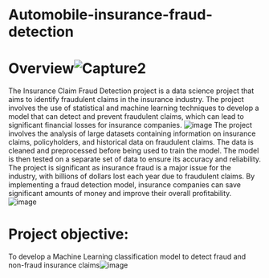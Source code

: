 # Automobile-insurance-fraud-detection
# Overview![Capture2](https://github.com/abhikadam27/Automobile-insurance-fraud-detection/assets/78306477/e1ec145b-e154-470c-80e3-699e4010b8fd)

The Insurance Claim Fraud Detection project is a data science project that aims to identify fraudulent claims in the insurance industry. The project involves the use of statistical and machine learning techniques to develop a model that can detect and prevent fraudulent claims, which can lead to significant financial losses for insurance companies.
![image](https://github.com/abhikadam27/Automobile-insurance-fraud-detection/assets/78306477/cd65302a-4925-48b3-ac2f-6f149e2fba5d)
The project involves the analysis of large datasets containing information on insurance claims, policyholders, and historical data on fraudulent claims. The data is cleaned and preprocessed before being used to train the model. The model is then tested on a separate set of data to ensure its accuracy and reliability.
The project is significant as insurance fraud is a major issue for the industry, with billions of dollars lost each year due to fraudulent claims. By implementing a fraud detection model, insurance companies can save significant amounts of money and improve their overall profitability.
![image](https://github.com/abhikadam27/Automobile-insurance-fraud-detection/assets/78306477/e2c30c39-2740-42b8-a453-0b89b782cee8)

# Project objective: 
To develop a Machine Learning classification model to detect fraud and non-fraud insurance claims![image](https://github.com/abhikadam27/Automobile-insurance-fraud-detection/assets/78306477/eaa0b41d-55a7-4896-8e18-bc95474e3940)


